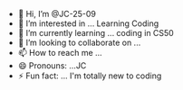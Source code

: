 - 👋 Hi, I’m @JC-25-09
- 👀 I’m interested in ... Learning Coding 
- 🌱 I’m currently learning ... coding in CS50
- 💞️ I’m looking to collaborate on ...
- 📫 How to reach me ...
- 😄 Pronouns: ...JC
- ⚡ Fun fact: ... I'm totally new to coding

<!---
JC-25-09/JC-25-09 is a ✨ special ✨ repository because its `README.md` (this file) appears on your GitHub profile.
You can click the Preview link to take a look at your changes.
--->
